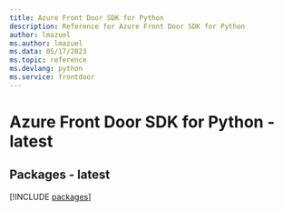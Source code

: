 ```yaml
---
title: Azure Front Door SDK for Python
description: Reference for Azure Front Door SDK for Python
author: lmazuel
ms.author: lmazuel
ms.data: 05/17/2023
ms.topic: reference
ms.devlang: python
ms.service: frontdoor
---
```

# Azure Front Door SDK for Python - latest
## Packages - latest
[!INCLUDE [packages](front-door-index.md)]